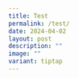 ```yaml
---
title: Test
permalink: /test/
date: 2024-04-02
layout: post
description: ""
image: ""
variant: tiptap
---
```

